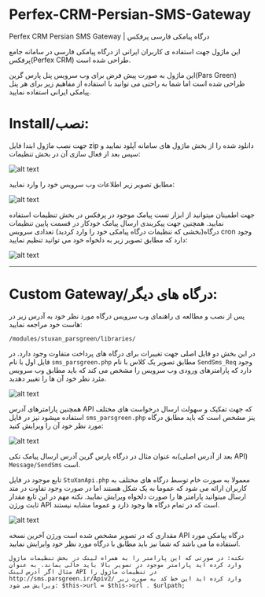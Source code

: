 # Perfex-CRM-Persian-SMS-Gateway
Perfex CRM Persian SMS Gateway | درگاه پیامکی فارسی پرفکس

این ماژول جهت استفاده ی کاربران ایرانی از درگاه پیامکی فارسی در سامانه جامع پرفکس(Perfex CRM) طراحی شده است.

این ماژول به صورت پیش فرض برای وب سرویس پنل پارس گرین(Pars Green) طراحی شده است اما شما به راحتی می توانید با استفاده از مفاهیم زیر برای هر پنل پیامکی ایرانی استفاده نمایید.

# Install/نصب:

جهت نصب ماژول ابتدا فایل zip دانلود شده را از بخش ماژول های سامانه آپلود نمایید و سپس بعد از فعال سازی آن در بخش تنظیمات:

![alt text](https://file.stuxan.ir/stuxan_parsgreen_sms_2.png)

مطابق تصویر زیر اطلاعات وب سرویس خود را وارد نمایید:

![alt text](https://file.stuxan.ir/stuxan_parsgreen_sms_1.png)

جهت اطمینان میتوانید از ابزار تست پیامک موجود در پرفکس در بخش تنظیمات استفاده نمایید.
همچنین جهت پیکربندی ارسال پیامک خودکار در قسمت پایین تنظیمات درگاه(بخشی که تنظیمات درگاه پیامکی خود را وارد کردید) تعدادی سرویس cron وجود دارد که مطابق تصویر زیر به دلخواه خود می توانید تنظیم نمایید:

![alt text](https://file.stuxan.ir/stuxan_parsgreen_sms_3.png)

---

# Custom Gateway/درگاه های دیگر:

پس از نصب و مطالعه ی راهنمای وب سرویس درگاه مورد نظر خود به آدرس زیر در هاست خود مراجعه نمایید:

`/modules/stuxan_parsgreen/libraries/`

در این بخش دو فایل اصلی جهت تغییرات برای درگاه های پرداخت متفاوت وجود دارد. در فایل اول با نام `sms_parsgreen.php` مطابق تصویر یک کلاس با نام `SendSms_Req` وجود دارد که پارامترهای ورودی وب سرویس را مشخص می کند که باید مطابق وب سرویس مئرد نظر خود آن ها را تغییر دهدید.

![alt text](https://file.stuxan.ir/stuxan_parsgreen_sms_4.png)

همچنین پارامترهای آدرس API که جهت تفکیک و سهولت ارسال درخواست های مختلف استفاده میشود نیز در فایل `sms_parsgreen.php` ینز مشخص است که باید مطابق درگاه مورد نظر خود آن را ویرایش کنید:

![alt text](https://file.stuxan.ir/stuxan_parsgreen_sms_5.png)

به عنوان مثال در درگاه پارس گرین آدرس ارسال پیامک تکی(بعد از آدرس اصلی API) `Message/SendSms` است.

تابع موجود در فایل `StuXanApi.php` معمولا به صورت خام توسط درگاه های مختلف به کاربران ارائه می شود که عموما به یک شکل هستند اما در صورت وجود تفاوت در متد ارسال میتوانید پارامتر ها را صورت دلخواه ویرایش نمایید. نکته مهم در این تابع مقدار ثابت ورژن API است که در تمام درگاه ها وجود ذارد و عموما مشابه نیستند.

![alt text](https://file.stuxan.ir/stuxan_parsgreen_sms_6.jpg)

مقداری که در تصویر مشخص شده است ورژن آخرین نسخه API درگاه پیامکی مورد استفاده ما می باشد که شما نیز باید مطابق با درگاه مورد نظر خود وایرایش نمایید.

`نکته: در صورتی که این پارامتر را به همراه لینک در بخش تنظیمات ماژول وارد کرده اید پارامتر موجود در تصویر بالا باید خالی بماند. به عنوان مثال اگر آدرس لینک API در تنظیمات ماژول را http://sms.parsgreen.ir/Apiv2/ وارد کرده اید این خط کد به صورت زیر ویرایش می شود:
$this->url = $this->url . $urlpath;`

